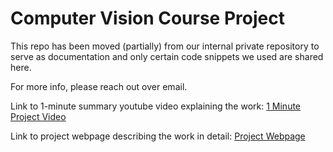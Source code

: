 # Computer Vision Course Project 

This repo has been moved (partially) from our internal private repository to serve as documentation and only certain code snippets we used are shared here. 

For more info, please reach out over email.

Link to 1-minute summary youtube video explaining the work: [1 Minute Project Video](https://www.youtube.com/watch?v=86PUqs5kbaE)

Link to project webpage describing the work in detail: [Project Webpage](https://mon95.github.io/explainable-content-moderation/)

